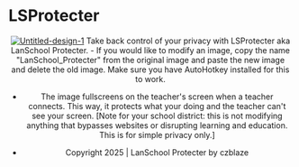 # LSProtecter
<div align="center">
<a href='https://postimg.cc/0bhH53Mt' target='_blank'><img src='https://i.postimg.cc/0bhH53Mt/Untitled-design-1.png' border='0' alt='Untitled-design-1'/></a>
Take back control of your privacy with LSProtecter aka LanSchool Protecter.
- If you would like to modify an image, copy the name "LanSchool_Protecter" from the original 
  image and paste the new image and delete the old image. Make sure you have AutoHotkey installed
  for this to work.

- The image fullscreens on the teacher's screen when a teacher connects. This way, it protects what your doing and
  the teacher can't see your screen. [Note for your school district: this is not modifying anything
  that bypasses websites or disrupting learning and education. This is for simple privacy only.]

- Copyright 2025 | LanSchool Protecter by czblaze
